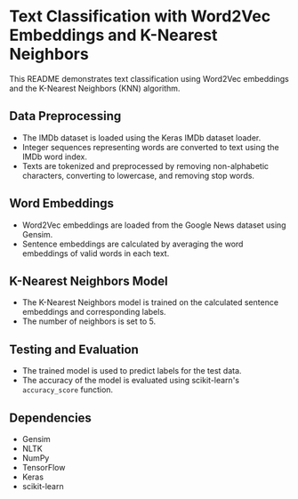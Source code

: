 # Text Classification with Word2Vec Embeddings and K-Nearest Neighbors

This README demonstrates text classification using Word2Vec embeddings and the K-Nearest Neighbors (KNN) algorithm.

## Data Preprocessing

- The IMDb dataset is loaded using the Keras IMDb dataset loader.
- Integer sequences representing words are converted to text using the IMDb word index.
- Texts are tokenized and preprocessed by removing non-alphabetic characters, converting to lowercase, and removing stop words.

## Word Embeddings

- Word2Vec embeddings are loaded from the Google News dataset using Gensim.
- Sentence embeddings are calculated by averaging the word embeddings of valid words in each text.

## K-Nearest Neighbors Model

- The K-Nearest Neighbors model is trained on the calculated sentence embeddings and corresponding labels.
- The number of neighbors is set to 5.

## Testing and Evaluation

- The trained model is used to predict labels for the test data.
- The accuracy of the model is evaluated using scikit-learn's `accuracy_score` function.

## Dependencies

- Gensim
- NLTK
- NumPy
- TensorFlow
- Keras
- scikit-learn
